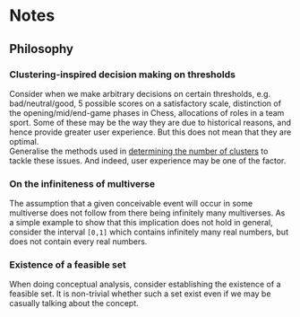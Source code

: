 # Notes

## Philosophy

### Clustering-inspired decision making on thresholds
Consider when we make arbitrary decisions on certain thresholds, e.g. bad/neutral/good, 5 possible scores on a satisfactory scale, distinction of the opening/mid/end-game phases in Chess, allocations of roles in a team sport. Some of these may be the way they are due to historical reasons, and hence provide greater user experience. But this does not mean that they are optimal.  
Generalise the methods used in [determining the number of clusters](https://en.wikipedia.org/wiki/Determining_the_number_of_clusters_in_a_data_set) to tackle these issues. And indeed, user experience may be one of the factor.

### On the infiniteness of multiverse
The assumption that a given conceivable event will occur in some multiverse does not follow from there being infinitely many multiverses. As a simple example to show that this implication does not hold in general, consider the interval `[0,1]` which contains infinitely many real numbers, but does not contain every real numbers.

### Existence of a feasible set
When doing conceptual analysis, consider establishing the existence of a feasible set. It is non-trivial whether such a set exist even if we may be casually talking about the concept.
